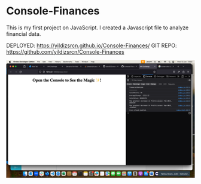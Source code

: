 # Console-Finances

This is my first project on JavaScript. I created a Javascript file to analyze financial data.


DEPLOYED: https://yildizsrcn.github.io/Console-Finances/
GIT REPO: https://github.com/yildizsrcn/Console-Finances



![Alt text](image.png)